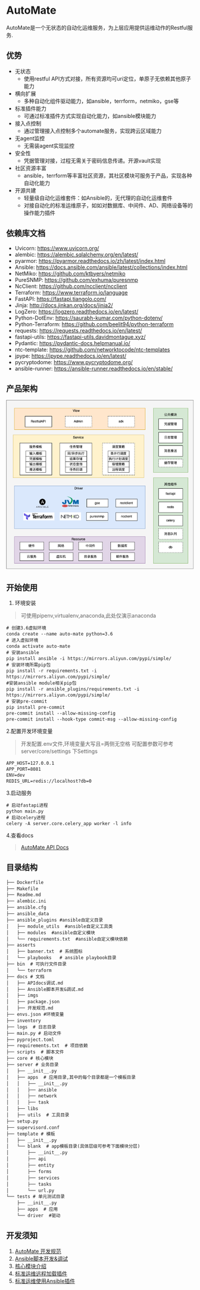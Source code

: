 # AutoMate

AutoMate是一个无状态的自动化运维服务，为上层应用提供运维动作的Restful服务.

## 优势
- 无状态
    - 使用restful API方式对接，所有资源均可uri定位，单原子无依赖其他原子能力
- 横向扩展
    - 多种自动化组件驱动能力，如ansible，terrform，netmiko，gse等
- 标准插件能力
    - 可通过标准插件方式实现自动化能力，如ansible模块能力
- 接入点控制
    - 通过管理接入点控制多个automate服务，实现跨云区域能力
- 无agent监控
    - 无需装agent实现监控
- 安全性
    - 凭据管理对接，过程无需关于密码信息传递。开源vault实现
- 社区资源丰富
    - ansible，terrform等丰富社区资源，其社区模块可服务于产品，实现各种自动化能力
- 开源共建
    - 轻量级自动化运维套件：如Ansible的，无代理的自动化运维套件
    - 对接自动化的标准运维原子，如如对数据库、中间件、AD、网络设备等的操作能力插件

## 依赖库文档

* Uvicorn: https://www.uvicorn.org/
* alembic: https://alembic.sqlalchemy.org/en/latest/
* pyarmor: https://pyarmor.readthedocs.io/zh/latest/index.html
* Ansible: https://docs.ansible.com/ansible/latest/collections/index.html
* NetMiko: https://github.com/ktbyers/netmiko
* PureSNMP: https://github.com/exhuma/puresnmp
* NcClient: https://github.com/ncclient/ncclient
* Terraform: https://www.terraform.io/language
* FastAPI: https://fastapi.tiangolo.com/
* Jinja: http://docs.jinkan.org/docs/jinja2/
* LogZero: https://logzero.readthedocs.io/en/latest/
* Python-DotEnv: https://saurabh-kumar.com/python-dotenv/
* Python-Terraform: https://github.com/beelit94/python-terraform
* requests: https://requests.readthedocs.io/en/latest/
* fastapi-utils: https://fastapi-utils.davidmontague.xyz/
* Pydantic: https://pydantic-docs.helpmanual.io/
* ntc-template: https://github.com/networktocode/ntc-templates
* jpype: https://jpype.readthedocs.io/en/latest/
* pycryptodome: https://www.pycryptodome.org/
* ansible-runner: https://ansible-runner.readthedocs.io/en/stable/

## 产品架构
![automate产品架构](./docs/imgs/automate.drawio.png)

## 开始使用

1. 环境安装

> 可使用pipenv,virtualenv,anaconda,此处仅演示anaconda

```shell
# 创建3.6虚拟环境
conda create --name auto-mate python=3.6
# 进入虚拟环境
conda activate auto-mate
# 安装ansible
pip install ansible -i https://mirrors.aliyun.com/pypi/simple/
# 安装环境所需pip包
pip install -r requirements.txt -i https://mirrors.aliyun.com/pypi/simple/
#安装ansible module相关pip包
pip install -r ansible_plugins/requirements.txt -i https://mirrors.aliyun.com/pypi/simple/
# 安装pre-commit
pip install pre-commit
pre-commit install --allow-missing-config
pre-commit install --hook-type commit-msg --allow-missing-config

```

2.配置开发环境变量
> 开发配置.env文件,环境变量大写且=两侧无空格
> 可配置参数可参考server/core/settings 下Settings

```shell
APP_HOST=127.0.0.1
APP_PORT=8081
ENV=dev
REDIS_URL=redis://localhost?db=0
```

3.启动服务

```shell
# 启动fastapi进程
python main.py
# 启动celery进程
celery -A server.core.celery_app worker -l info
```

4.查看docs
> [AutoMate API Docs](http://127.0.0.1:8081/docs)


## 目录结构
```markdown
├── Dockerfile
├── Makefile
├── Readme.md
├── alembic.ini
├── ansible.cfg
├── ansible_data 
├── ansible_plugins #ansible自定义目录
│   ├── module_utils  #ansible自定义工具类
│   ├── modules  #ansible自定义模块
│   └── requirements.txt  #ansible自定义模块依赖
├── asserts
│   ├── banner.txt  # 系统图标
│   └── playbooks   # ansible playbook目录
├── bin  # 可执行文件目录
│   └── terraform  
├── docs # 文档
│   ├── APIdocs调试.md
│   ├── Ansible脚本开发&调试.md
│   ├── imgs
│   ├── package.json
│   ├── 开发规范.md
├── envs.json #环境变量
├── inventory
├── logs  # 日志目录
├── main.py # 启动文件
├── pyproject.toml
├── requirements.txt  # 项目依赖
├── scripts  # 脚本文件
├── core # 核心模块
├── server # 业务目录
│   ├── __init__.py
│   ├── apps  # 应用目录,其中的每个目录都是一个模板目录
│   │   ├── __init__.py
│   │   ├── ansible
│   │   ├── network
│   │   ├── task
│   ├── libs 
│   ├── utils  # 工具目录
├── setup.py 
├── supervisord.conf
├── template # 模板
│   ├── __init__.py
│   └── blank  # app模板目录(具体层级可参考下面模块分层)
│       ├── __init__.py
│       ├── api 
│       ├── entity 
│       ├── forms 
│       ├── services 
│       ├── tasks 
│       └── url.py
└── tests # 单元测试目录
    ├── __init__.py
    ├── apps  # 应用
    └── driver  #驱动


```

## 开发须知

1. [AutoMate 开发规范](./docs/开发规范.md)
2. [Ansible脚本开发&调试](./docs/Ansible脚本开发&调试.md)
3. [核心模块介绍](./core/Readme.md)
4. [标准运维远程加载插件](./docs/标准运维远程加载插件.md)
5. [标准运维使用Ansible插件](./docs/标准运维使用Ansible插件.md)



